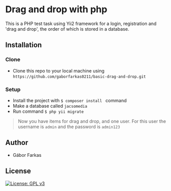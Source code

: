 # Drag and drop with php
This is a PHP test task using Yii2 framework for a login, registration and 'drag and drop',  the order of which is stored in a database.

## Installation

### Clone

- Clone this repo to your local machine using `https://github.com/gaborfarkas0211/basic-drag-and-drop.git`

### Setup
- Install the project with ```$ composer install ``` command
- Make a database called `jacsomedia`
- Run command ```$ php yii migrate ```

> Now you have items for drag and drop, and one user.
> For this user the username is `admin` and the password is `admin123`


## Author
* Gábor Farkas
## License
[![License: GPL v3](https://img.shields.io/badge/License-GPLv3-blue.svg)](https://www.gnu.org/licenses/gpl-3.0)
